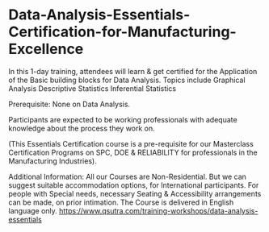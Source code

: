 # Data-Analysis-Essentials-Certification-for-Manufacturing-Excellence
In this 1-day training, attendees will learn &amp; get certified for the Application of the Basic building blocks for Data Analysis.
Topics include
Graphical Analysis
Descriptive Statistics
Inferential Statistics


Prerequisite: None on Data Analysis.

Participants are expected to be working professionals with adequate knowledge about the process they work on.

(This Essentials Certification course is a pre-requisite for our Masterclass Certification Programs on SPC, DOE & RELIABILITY for professionals in the Manufacturing Industries).

Additional Information:
All our Courses are Non-Residential. But we can suggest suitable accommodation options, for International participants.
For people with Special needs, necessary Seating & Accessibility arrangements can be made, on prior intimation.
The Course is delivered in English language only.
https://www.qsutra.com/training-workshops/data-analysis-essentials
